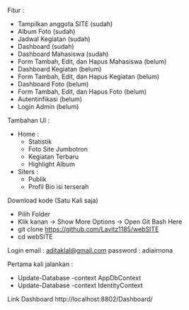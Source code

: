 Fitur : 
  - Tampilkan anggota SITE (sudah)
  - Album Foto (sudah)
  - Jadwal Kegiatan (sudah)
  - Dashboard (sudah)
  - Dashboard Mahasiswa (sudah)
  - Form Tambah, Edit, dan Hapus Mahasiswa (belum)
  - Dashboard Kegiatan (belum)
  - Form Tambah, Edit, dan Hapus Kegiatan (belum)
  - Dashboard Foto (belum)
  - Form Tambah, Edit, dan Hapus Foto (belum)
  - Autentinfikasi (belum)
  - Login Admin (belum)

Tambahan UI : 
  - Home : 
    - Statistik
    - Foto Site Jumbotron
    - Kegiatan Terbaru
    - Highlight Album
  - Siters : 
    - Publik 
    - Profil Bio isi terserah

Download kode (Satu Kali saja)
- Pilih Folder
- Klik kanan -> Show More Options -> Open Git Bash Here
- git clone https://github.com/Lavitz1185/webSITE
- cd webSITE

Login
email : aditaklal@gmail.com
password : adiairnona

Pertama kali jalankan :
  - Update-Database -context AppDbContext
  - Update-Database -context IdentityContext

Link Dashboard
http://localhost:8802/Dashboard/